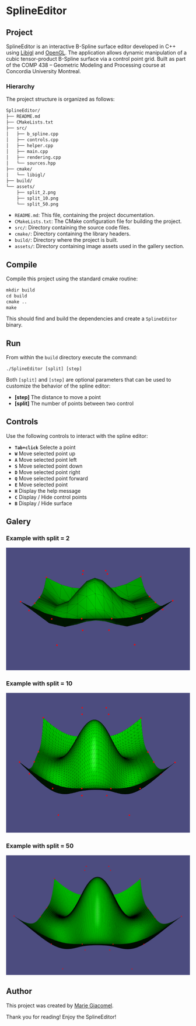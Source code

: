 # SplineEditor

## Project

SplineEditor is an interactive B-Spline surface editor developed in C++ using [Libigl](https://libigl.github.io/) and [OpenGL](https://www.opengl.org/).
The application allows dynamic manipulation of a cubic tensor-product B-Spline surface via a control point grid.
Built as part of the COMP 438 – Geometric Modeling and Processing course at Concordia University Montreal.

### Hierarchy

The project structure is organized as follows:

```
SplineEditor/
├── README.md
├── CMakeLists.txt
├── src/
│   ├── b_spline.cpp
│   ├── controls.cpp
│   ├── helper.cpp
│   ├── main.cpp
│   ├── rendering.cpp
│   └── sources.hpp
├── cmake/
│   └── libigl/
├── build/
└── assets/
    ├── split_2.png
    ├── split_10.png
    └── split_50.png
```

- `README.md`: This file, containing the project documentation.
- `CMakeLists.txt`: The CMake configuration file for building the project.
- `src/`: Directory containing the source code files.
- `cmake/`: Directory containing the library headers.
- `build/`: Directory where the project is built.
- `assets/`: Directory containing image assets used in the gallery section.

## Compile

Compile this project using the standard cmake routine:

    mkdir build
    cd build
    cmake ..
    make

This should find and build the dependencies and create a `SplineEditor` binary.

## Run

From within the `build` directory execute the command:

    ./SplineEditor [split] [step]

Both `[split]` and `[step]` are optional parameters that can be used to customize the behavior of the spline editor:

- **[step]** The distance to move a point
- **[split]** The number of points between two control

## Controls

Use the following controls to interact with the spline editor:

- **`Tab+click`** Selecte a point
- **`W`** Move selected point up
- **`A`** Move selected point left
- **`S`** Move selected point down
- **`D`** Move selected point right
- **`Q`** Move selected point forward
- **`E`** Move selected point
- **`H`** Display the help message
- **`C`** Display / Hide control points
- **`B`** Display / Hide surface

## Galery

### Example with split = 2

![Example with split = 2](/assets/split_2.png)

### Example with split = 10

![Example with split = 10](/assets/split_10.png)

### Example with split = 50

![Example with split = 50](/assets/split_50.png)

## Author

This project was created by [Marie Giacomel](https://www.linkedin.com/in/marie-giacomel/).

Thank you for reading! Enjoy the SplineEditor!
